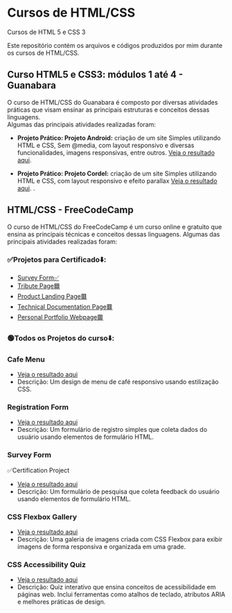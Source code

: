 # Cursos de HTML/CSS

Cursos de HTML 5 e CSS 3

Este repositório contém os arquivos e códigos produzidos por mim durante os cursos de HTML/CSS.

## Curso HTML5 e CSS3: módulos 1 até 4 - Guanabara

O curso de HTML/CSS do Guanabara é composto por diversas atividades práticas que visam ensinar as principais estruturas e conceitos dessas linguagens. <br>
Algumas das principais atividades realizadas foram:

- **Projeto Prático: Projeto Android:** criação de um site Simples utilizando HTML e CSS, Sem @media, com layout responsivo e diversas funcionalidades, imagens responsivas, entre outros. [Veja o resultado aqui](https://viniciusluz99.github.io/Projeto-android/).

- **Projeto Prático: Projeto Cordel:** criação de um site Simples utilizando HTML e CSS, com layout responsivo e efeito parallax [Veja o resultado aqui](https://viniciusluz99.github.io/Projeto-cordel/).
  .

## HTML/CSS - FreeCodeCamp

O curso de HTML/CSS do FreeCodeCamp é um curso online e gratuito que ensina as principais técnicas e conceitos dessas linguagens. Algumas das principais atividades realizadas foram:

### ✅Projetos para Certificado⬇️:
- [Survey Form✅](https://viniciusluz99.github.io/Project-Survey-Form/)
- [Tribute Page🟦](#)
- [Product Landing Page🟥](#)
- [Technical Documentation Page🟥](#)
- [Personal Portfolio Webpage🟥](#)

### 🟢Todos os Projetos do curso⬇️:

### Cafe Menu
- [Veja o resultado aqui](https://viniciusluz99.github.io/Cursos-HTML-5-CSS-3/FreeCodeCamp/2-CoffeMenu/menu.html)
- Descrição: Um design de menu de café responsivo usando estilização CSS.

### Registration Form
- [Veja o resultado aqui](https://viniciusluz99.github.io/Cursos-HTML-5-CSS-3/FreeCodeCamp/4-Build%20a%20Registration%20Form/index.html)
- Descrição: Um formulário de registro simples que coleta dados do usuário usando elementos de formulário HTML.

### Survey Form
✅Certification Project
- [Veja o resultado aqui](https://viniciusluz99.github.io/Project-Survey-Form/)
- Descrição: Um formulário de pesquisa que coleta feedback do usuário usando elementos de formulário HTML.

### CSS Flexbox Gallery
- [Veja o resultado aqui](https://viniciusluz99.github.io/Cursos-HTML-5-CSS-3/FreeCodeCamp/7-Photo%20Gallery/index.html)
- Descrição: Uma galeria de imagens criada com CSS Flexbox para exibir imagens de forma responsiva e organizada em uma grade.

### CSS Accessibility Quiz
- [Veja o resultado aqui](https://viniciusluz99.github.io/Cursos-HTML-5-CSS-3/FreeCodeCamp/9-Accessibility%20Quiz/index.html)
- Descrição: Quiz interativo que ensina conceitos de acessibilidade em páginas web.
Inclui ferramentas como atalhos de teclado, atributos ARIA e melhores práticas de design.
